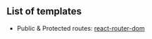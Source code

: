 ## List of templates
* Public & Protected routes: [react-router-dom](https://reacttraining.com/react-router/web/guides/quick-start)
